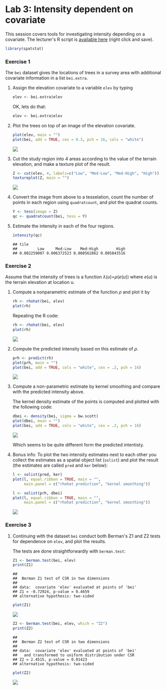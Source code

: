 Lab 3: Intensity dependent on covariate
================

This session covers tools for investigating intensity depending on a covariate.
The lecturer's R script is [available here](https://raw.githubusercontent.com/spatstat/Melb2018/master/Scripts/script03.R) (right click and save).

``` r
library(spatstat)
```

### Exercise 1

The `bei` dataset gives the locations of trees in a survey area with additional covariate information in a list `bei.extra`.

1.  Assign the elevation covariate to a variable `elev` by typing

    ``` r
    elev <- bei.extra$elev
    ```

    OK, lets do that:

    ``` r
    elev <- bei.extra$elev
    ```

2.  Plot the trees on top of an image of the elevation covariate.

    ``` r
    plot(elev, main = "")
    plot(bei, add = TRUE, cex = 0.3, pch = 16, cols = "white")
    ```

    ![](solution03_files/figure-markdown_github/unnamed-chunk-5-1.png)

3.  Cut the study region into 4 areas according to the value of the terrain elevation, and make a texture plot of the result.

    ``` r
    Z <- cut(elev, 4, labels=c("Low", "Med-Low", "Med-High", "High"))
    textureplot(Z, main = "")
    ```

    ![](solution03_files/figure-markdown_github/unnamed-chunk-6-1.png)

4.  Convert the image from above to a tesselation, count the number of points in each region using `quadratcount`, and plot the quadrat counts.

    ``` r
    Y <- tess(image = Z)
    qc <- quadratcount(bei, tess = Y)
    ```

5.  Estimate the intensity in each of the four regions.

    ``` r
    intensity(qc)
    ```

        ## tile
        ##         Low     Med-Low    Med-High        High 
        ## 0.002259007 0.006372523 0.008562862 0.005843516

### Exercise 2

Assume that the intensity of trees is a function *λ*(*u*)=*ρ*(*e*(*u*)) where *e*(*u*) is the terrain elevation at location u.

1.  Compute a nonparametric estimate of the function *ρ* and plot it by

    ``` r
    rh <- rhohat(bei, elev)
    plot(rh)
    ```

    Repeating the R code:

    ``` r
    rh <- rhohat(bei, elev)
    plot(rh)
    ```

    ![](solution03_files/figure-markdown_github/unnamed-chunk-10-1.png)

2.  Compute the predicted intensity based on this estimate of *ρ*.

    ``` r
    prh <- predict(rh)
    plot(prh, main = "")
    plot(bei, add = TRUE, cols = "white", cex = .2, pch = 16)
    ```

    ![](solution03_files/figure-markdown_github/unnamed-chunk-11-1.png)

3.  Compute a non-parametric estimate by kernel smoothing and compare with the predicted intensity above.

    The kernel density estimate of the points is computed and plotted with the following code:

    ``` r
    dbei <- density(bei, sigma = bw.scott)
    plot(dbei, main = "")
    plot(bei, add = TRUE, cols = "white", cex = .2, pch = 16)
    ```

    ![](solution03_files/figure-markdown_github/unnamed-chunk-12-1.png)

    Which seems to be quite different form the predicted intentisty.

4.  Bonus info: To plot the two intensity estimates next to each other you collect the estimates as a spatial object list (`solist`) and plot the result (the estimates are called `pred` and `ker` below):

    ``` r
    l <- solist(pred, ker)
    plot(l, equal.ribbon = TRUE, main = "", 
         main.panel = c("rhohat prediction", "kernel smoothing"))
    ```

    ``` r
    l <- solist(prh, dbei)
    plot(l, equal.ribbon = TRUE, main = "",
         main.panel = c("rhohat prediction", "kernel smoothing"))
    ```

    ![](solution03_files/figure-markdown_github/unnamed-chunk-14-1.png)

### Exercise 3

1.  Continuing with the dataset `bei` conduct both Berman's Z1 and Z2 tests for dependence on `elev`, and plot the results.

    The tests are done straightforwardly with `berman.test`:

    ``` r
    Z1 <- berman.test(bei, elev)
    print(Z1)
    ```

        ## 
        ##  Berman Z1 test of CSR in two dimensions
        ## 
        ## data:  covariate 'elev' evaluated at points of 'bei'
        ## Z1 = -0.72924, p-value = 0.4659
        ## alternative hypothesis: two-sided

    ``` r
    plot(Z1)
    ```

    ![](solution03_files/figure-markdown_github/unnamed-chunk-15-1.png)

    ``` r
    Z2 <- berman.test(bei, elev, which = "Z2")
    print(Z2)
    ```

        ## 
        ##  Berman Z2 test of CSR in two dimensions
        ## 
        ## data:  covariate 'elev' evaluated at points of 'bei' 
        ##   and transformed to uniform distribution under CSR
        ## Z2 = 2.4515, p-value = 0.01423
        ## alternative hypothesis: two-sided

    ``` r
    plot(Z2)
    ```

    ![](solution03_files/figure-markdown_github/unnamed-chunk-15-2.png)
